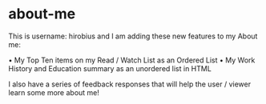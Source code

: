 # about-me

This is username: hirobius and I am adding these new features to my About me:

• My Top Ten items on my Read / Watch List as an Ordered List
• My Work History and Education summary as an unordered list in HTML

I also have a series of feedback responses that will help the user / viewer learn some more about me!